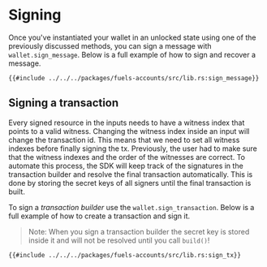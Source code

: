 # Signing

Once you've instantiated your wallet in an unlocked state using one of the previously discussed methods, you can sign a message with `wallet.sign_message`. Below is a full example of how to sign and recover a message.

```rust,ignore
{{#include ../../../packages/fuels-accounts/src/lib.rs:sign_message}}
```

## Signing a transaction

Every signed resource in the inputs needs to have a witness index that points to a valid witness. Changing the witness index inside an input will change the transaction id. This means that we need to set all witness indexes before finally signing the tx. Previously, the user had to make sure that the witness indexes and the order of the witnesses are correct. To automate this process, the SDK will keep track of the signatures in the transaction builder and resolve the final transaction automatically. This is done by storing the secret keys of all signers until the final transaction is built.

To sign a _transaction builder_ use the `wallet.sign_transaction`. Below is a full example of how to create a transaction and sign it.

> Note: When you sign a transaction builder the secret key is stored inside it and will not be resolved until you call `build()`!

```rust,ignore
{{#include ../../../packages/fuels-accounts/src/lib.rs:sign_tx}}
```
